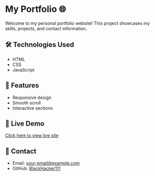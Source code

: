 # My Portfolio 🌐

Welcome to my personal portfolio website! This project showcases my skills, projects, and contact information.

## 🛠️ Technologies Used
- HTML
- CSS
- JavaScript

## 🚀 Features
- Responsive design
- Smooth scroll
- Interactive sections

## 📂 Live Demo
[Click here to view live site](https://your-live-link.com)

## 📧 Contact
- Email: your-email@example.com
- GitHub: [BlackHacker111](https://github.com/BlackHacker111)

